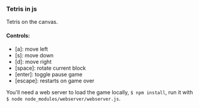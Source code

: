 ### Tetris in js

Tetris on the canvas.

#### Controls:

- [a]: move left
- [s]: move down
- [d]: move right
- [space]: rotate current block
- [enter]: toggle pause game
- [escape]: restarts on game over

You'll need a web server to load the game locally, `$ npm install`, run it with `$ node node_modules/webserver/webserver.js`.
